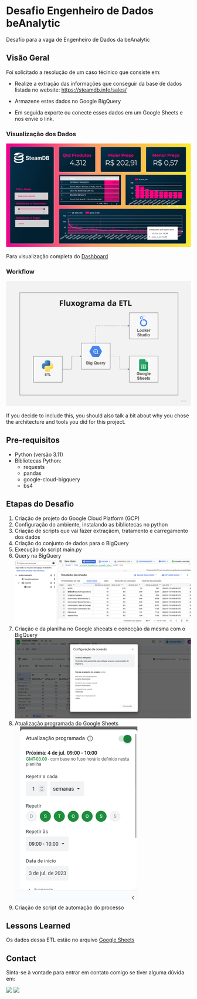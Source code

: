 # Desafio Engenheiro de Dados beAnalytic

Desafio para a vaga de Engenheiro de Dados da beAnalytic

## Visão Geral

Foi solicitado a resolução de um caso técinico que consiste em:

* Realize a extração das informações que conseguir da base de dados listada no website: https://steamdb.info/sales/ 

* Armazene estes dados no Google BigQuery

* Em seguida exporte ou conecte esses dados em um Google Sheets e nos envie o link.

### Visualização dos Dados

![Dashboard](data/img/dashboard-sales.png)

Para visualização completa do [Dashboard](https://lookerstudio.google.com/s/lfV7_qzYQzc)


### Workflow

![Fluxograma](data/img/fluxograma.jpg)

If you decide to include this, you should also talk a bit about why you chose the architecture and tools you did for this project.

## Pre-requisitos

- Python (versão 3.11)
- Bibliotecas Python:
  - requests
  - pandas
  - google-cloud-bigquery
  - bs4

## Etapas do Desafio

1. Criação de projeto do Google Cloud Platform (GCP) 
2. Configuração do ambiente, instalando as bibliotecas no python
3. Criação de scripts que vai fazer extraçãom, tratamento e carregamento dos dados
4. Criação do conjunto de dados para o BigQuery
5. Execução do script main.py
6. Query na BigQuery
![Query](data/img/query.png)
7. Criação e da planilha no Google sheeats e conecção da mesma com o BigQuery
![Google Sheets](data/img/google-sheets.png)
8. Atualização programada do Google Sheets
![Google Sheets Atualização](data/img/sheets-atualizacao.png)
9. Criação de script de automação do processo


## Lessons Learned

Os dados dessa ETL estão no arquivo [Google Sheets](https://docs.google.com/spreadsheets/d/107E1cQSG64BBLDP2_S5-IDIMAwNifvYccLq1XUwSwPM/edit?usp=sharing)

## Contact

Sinta-se à vontade para entrar em contato comigo se tiver alguma dúvida em: 

<div> 
  <a href = "mailto:nayyarabernardo@gmail.com"><img src="https://img.shields.io/badge/-Gmail-%23333?style=for-the-badge&logo=gmail&logoColor=white" target="_blank"></a>
  <a href="https://www.linkedin.com/in/nayyarabernardo" target="_blank"><img src="https://img.shields.io/badge/-LinkedIn-%230077B5?style=for-the-badge&logo=linkedin&logoColor=white" target="_blank"></a> 
  
</div>